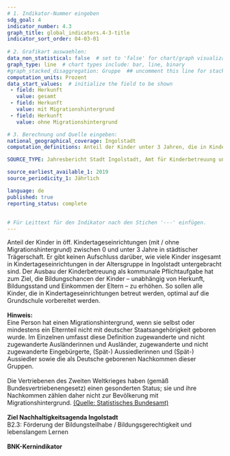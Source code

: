 ```yaml
---
# 1. Indikator-Nummer eingeben 
sdg_goal: 4 
indicator_number: 4.3
graph_title: global_indicators.4-3-title
indicator_sort_order: 04-03-01
 
# 2. Grafikart auswaehlen: 
data_non_statistical: false  # set to 'false' for chart/graph visualization 
graph_type: line  # chart types include: bar, line, binary 
#graph_stacked_disaggregation: Gruppe  ## uncomment this line for stacked bars. eplace 'Geschlecht' with the field of aggregation. 
computation_units: Prozent
data_start_values:  # initialize the field to be shown  
 - field: Herkunft 
   value: gesamt 
 - field: Herkunft
   value: mit Migrationshintergrund
 - field: Herkunft
   value: ohne Migrationshintergrund

# 3. Berechnung und Quelle eingeben: 
national_geographical_coverage: Ingolstadt 
computation_definitions: Anteil der Kinder unter 3 Jahren, die in Kindertageseinrichtungen betreut werden, an der Anzahl aller Kinder unter 3 Jahren in städtischer Trägerschaft

SOURCE_TYPE: Jahresbericht Stadt Ingolstadt, Amt für Kinderbetreuung und -bildung, jeweils 1.12. des Jahres und <a href="https://www.statistikdaten.bayern.de/genesis//online?operation=table&code=12411-006z&bypass=true&levelindex=1&levelid=1730379255456#abreadcrumb">Bayerisches Landesamt für Statistik</a>

source_earliest_available_1: 2019
source_periodicity_1: Jährlich

language: de   
published: true 
reporting_status: complete
 
 
# Für Leittext für den Indikator nach den Stichen '---' einfügen. 
---
```

Anteil der Kinder in öff. Kindertageseinrichtungen (mit / ohne Migrationshintergrund) zwischen 0 und unter 3 Jahre in städtischer Trägerschaft. Er gibt keinen Aufschluss darüber, wie viele Kinder insgesamt in Kindertageseinrichtungen in der Altersgruppe in Ingolstadt untergebracht sind. Der Ausbau der Kinderbetreuung als kommunale Pflichtaufgabe
hat zum Ziel, die Bildungschancen der Kinder – unabhängig von Herkunft, Bildungsstand und Einkommen der Eltern – zu erhöhen. So sollen alle Kinder, die in Kindertageseinrichtungen betreut werden, optimal auf die Grundschule vorbereitet werden.  <br>
<br>
<b>Hinweis:</b><br>
Eine Person hat einen Migrationshintergrund, wenn sie selbst oder mindestens ein Elternteil nicht mit deutscher Staatsangehörigkeit geboren wurde. Im Einzelnen umfasst diese Definition zugewanderte und nicht zugewanderte Ausländerinnen und Ausländer, zugewanderte und nicht zugewanderte Eingebürgerte, (Spät-) Aussiedlerinnen und (Spät-) Aussiedler sowie die als Deutsche geborenen Nachkommen dieser Gruppen.<br>
<br>
Die Vertriebenen des Zweiten Weltkrieges haben (gemäß Bundesvertriebenengesetz) einen gesonderten Status; sie und ihre Nachkommen zählen daher nicht zur Bevölkerung mit Migrationshintergrund. <a href="https://www.destatis.de/DE/Themen/Gesellschaft-Umwelt/Bevoelkerung/Migration-Integration/Glossar/migrationshintergrund.html">(Quelle: Statistisches Bundesamt)</a><br>
<br>
<b>Ziel Nachhaltigkeitsagenda Ingolstadt</b><br>
B2.3: Förderung der Bildungsteilhabe / Bildungsgerechtigkeit und lebenslangem Lernen<br>
<br>
<b>BNK-Kernindikator</b>
